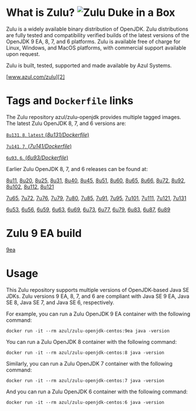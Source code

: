 What is Zulu? ![Zulu Duke in a Box][1]
======================================

Zulu is a widely available binary distribution of OpenJDK. Zulu distributions are fully tested and compatibility verified builds of the latest versions of the OpenJDK 9 EA, 8, 7, and 6 platforms. Zulu is available free of charge for Linux, Windows, and MacOS platforms, with commercial support available upon request.

Zulu is built, tested, supported and made available by Azul Systems.

[www.azul.com/zulu][2]

Tags and `Dockerfile` links
===========================

The Zulu repository azul/zulu-openjdk provides multiple tagged images. The latest Zulu OpenJDK 8, 7, and 6 versions are:

[`8u131`, `8`, `latest` (*8u131/Dockerfile*)][35]

[`7u141`, `7`, (*7u141/Dockerfile*)][22]

[`6u93`, `6`, (*6u93/Dockerfile*)][10]

Earlier Zulu OpenJDK 8, 7, and 6 releases can be found at:

[8u11][36], [8u20][37], [8u25][38], [8u31][39], [8u40][40], [8u45][41], [8u51][42], [8u60][43], [8u65][44], [8u66][45], [8u72][46], [8u92][47], [8u102][48], [8u112][49], [8u121][50]

[7u65][23], [7u72][24], [7u76][25], [7u79][26], [7u80][27], [7u85][28], [7u91][29], [7u95][30], [7u101][31], [7u111][32], [7u121][33], [7u131][34]

[6u53][11], [6u56][12], [6u59][13], [6u63][14], [6u69][15], [6u73][16], [6u77][17], [6u79][18], [6u83][19], [6u87][20], [6u89][21]

Zulu 9 EA build
===============

[9ea][51]

Usage
=====

This Zulu repository supports multiple versions of OpenJDK-based Java SE JDKs. Zulu versions 9 EA, 8, 7, and 6 are compliant with Java SE 9 EA, Java SE 8, Java SE 7, and Java SE 6, respectively.

For example, you can run a Zulu OpenJDK 9 EA container with the following command:

    docker run -it --rm azul/zulu-openjdk-centos:9ea java -version

You can run a Zulu OpenJDK 8 container with the following command:

    docker run -it --rm azul/zulu-openjdk-centos:8 java -version

Similarly, you can run a Zulu OpenJDK 7 container with the following command:

    docker run -it --rm azul/zulu-openjdk-centos:7 java -version

And you can run a Zulu OpenJDK 6 container with the following command:

    docker run -it --rm azul/zulu-openjdk-centos:6 java -version


  [1]: http://www.azulsystems.com/sites/default/files//ZuluDocker60.gif
  [2]: http://www.azul.com/zulu
  [10]: https://github.com/zulu-openjdk/zulu-openjdk/blob/master/centos/6u93-6.16.0.1/Dockerfile
  [11]: https://github.com/zulu-openjdk/zulu-openjdk/blob/master/centos/6u53-6.5.0.2/Dockerfile
  [12]: https://github.com/zulu-openjdk/zulu-openjdk/blob/master/centos/6u56-6.6.0.1/Dockerfile
  [13]: https://github.com/zulu-openjdk/zulu-openjdk/blob/master/centos/6u59-6.7.0.2/Dockerfile
  [14]: https://github.com/zulu-openjdk/zulu-openjdk/blob/master/centos/6u63-6.8.0.1/Dockerfile
  [15]: https://github.com/zulu-openjdk/zulu-openjdk/blob/master/centos/6u69-6.9.0.3/Dockerfile
  [16]: https://github.com/zulu-openjdk/zulu-openjdk/blob/master/centos/6u73-6.10.0.3/Dockerfile
  [17]: https://github.com/zulu-openjdk/zulu-openjdk/blob/master/centos/6u77-6.11.0.2/Dockerfile
  [18]: https://github.com/zulu-openjdk/zulu-openjdk/blob/master/centos/6u79-6.12.0.2/Dockerfile
  [19]: https://github.com/zulu-openjdk/zulu-openjdk/blob/master/centos/6u83-6.13.0.7/Dockerfile
  [20]: https://github.com/zulu-openjdk/zulu-openjdk/blob/master/centos/6u87-6.14.0.1/Dockerfile
  [21]: https://github.com/zulu-openjdk/zulu-openjdk/blob/master/centos/6u89-6.15.0.1/Dockerfile
  [22]: https://github.com/zulu-openjdk/zulu-openjdk/blob/master/centos/7u141-7.18.0.3/Dockerfile
  [23]: https://github.com/zulu-openjdk/zulu-openjdk/blob/master/centos/7u65-7.6.0.1/Dockerfile
  [24]: https://github.com/zulu-openjdk/zulu-openjdk/blob/master/centos/7u72-7.7.0.1/Dockerfile
  [25]: https://github.com/zulu-openjdk/zulu-openjdk/blob/master/centos/7u76-7.8.0.3/Dockerfile
  [26]: https://github.com/zulu-openjdk/zulu-openjdk/blob/master/centos/7u79-7.9.0.2/Dockerfile
  [27]: https://github.com/zulu-openjdk/zulu-openjdk/blob/master/centos/7u80-7.10.0.1/Dockerfile
  [28]: https://github.com/zulu-openjdk/zulu-openjdk/blob/master/centos/7u85-7.11.0.3/Dockerfile
  [29]: https://github.com/zulu-openjdk/zulu-openjdk/blob/master/centos/7u91-7.12.0.3/Dockerfile
  [30]: https://github.com/zulu-openjdk/zulu-openjdk/blob/master/centos/7u95-7.13.0.1/Dockerfile
  [31]: https://github.com/zulu-openjdk/zulu-openjdk/blob/master/centos/7u101-7.14.0.5/Dockerfile
  [32]: https://github.com/zulu-openjdk/zulu-openjdk/blob/master/centos/7u111-7.15.0.5/Dockerfile
  [33]: https://github.com/zulu-openjdk/zulu-openjdk/blob/master/centos/7u121-7.16.0.1/Dockerfile
  [34]: https://github.com/zulu-openjdk/zulu-openjdk/blob/master/centos/7u131-7.17.0.5/Dockerfile
  [35]: https://github.com/zulu-openjdk/zulu-openjdk/blob/master/centos/8u131-8.21.0.1/Dockerfile
  [36]: https://github.com/zulu-openjdk/zulu-openjdk/blob/master/centos/8u11-8.2.0.1/Dockerfile
  [37]: https://github.com/zulu-openjdk/zulu-openjdk/blob/master/centos/8u20-8.3.0.1/Dockerfile
  [38]: https://github.com/zulu-openjdk/zulu-openjdk/blob/master/centos/8u25-8.4.0.1/Dockerfile
  [39]: https://github.com/zulu-openjdk/zulu-openjdk/blob/master/centos/8u31-8.5.0.1/Dockerfile
  [40]: https://github.com/zulu-openjdk/zulu-openjdk/blob/master/centos/8u40-8.6.0.1/Dockerfile
  [41]: https://github.com/zulu-openjdk/zulu-openjdk/blob/master/centos/8u45-8.7.0.5/Dockerfile
  [42]: https://github.com/zulu-openjdk/zulu-openjdk/blob/master/centos/8u51-8.8.0.3/Dockerfile
  [43]: https://github.com/zulu-openjdk/zulu-openjdk/blob/master/centos/8u60-8.9.0.4/Dockerfile
  [44]: https://github.com/zulu-openjdk/zulu-openjdk/blob/master/centos/8u65-8.10.0.1/Dockerfile
  [45]: https://github.com/zulu-openjdk/zulu-openjdk/blob/master/centos/8u66-8.11.0.1/Dockerfile
  [46]: https://github.com/zulu-openjdk/zulu-openjdk/blob/master/centos/8u72-8.13.0.5/Dockerfile
  [47]: https://github.com/zulu-openjdk/zulu-openjdk/blob/master/centos/8u92-8.15.0.1/Dockerfile
  [48]: https://github.com/zulu-openjdk/zulu-openjdk/blob/master/centos/8u102-8.17.0.7/Dockerfile
  [49]: https://github.com/zulu-openjdk/zulu-openjdk/blob/master/centos/8u112-8.19.0.1/Dockerfile
  [50]: https://github.com/zulu-openjdk/zulu-openjdk/blob/master/centos/8u121-8.20.0.5/Dockerfile
  [51]: https://github.com/zulu-openjdk/zulu-openjdk/blob/master/centos/9ea/Dockerfile
